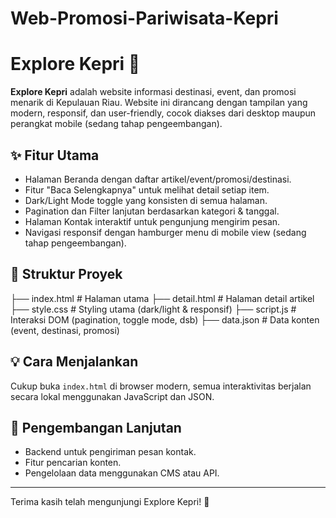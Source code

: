 # Web-Promosi-Pariwisata-Kepri
# Explore Kepri 🌴

**Explore Kepri** adalah website informasi destinasi, event, dan promosi menarik di Kepulauan Riau. Website ini dirancang dengan tampilan yang modern, responsif, dan user-friendly, cocok diakses dari desktop maupun perangkat mobile (sedang tahap pengeembangan).

## ✨ Fitur Utama

- Halaman Beranda dengan daftar artikel/event/promosi/destinasi.
- Fitur "Baca Selengkapnya" untuk melihat detail setiap item.
- Dark/Light Mode toggle yang konsisten di semua halaman.
- Pagination dan Filter lanjutan berdasarkan kategori & tanggal.
- Halaman Kontak interaktif untuk pengunjung mengirim pesan.
- Navigasi responsif dengan hamburger menu di mobile view (sedang tahap pengeembangan).

## 📁 Struktur Proyek

├── index.html # Halaman utama
├── detail.html # Halaman detail artikel
├── style.css # Styling utama (dark/light & responsif)
├── script.js # Interaksi DOM (pagination, toggle mode, dsb)
├── data.json # Data konten (event, destinasi, promosi)


## 💡 Cara Menjalankan

Cukup buka `index.html` di browser modern, semua interaktivitas berjalan secara lokal menggunakan JavaScript dan JSON.

## 🔧 Pengembangan Lanjutan

- Backend untuk pengiriman pesan kontak.
- Fitur pencarian konten.
- Pengelolaan data menggunakan CMS atau API.

---

Terima kasih telah mengunjungi Explore Kepri! 🎉
